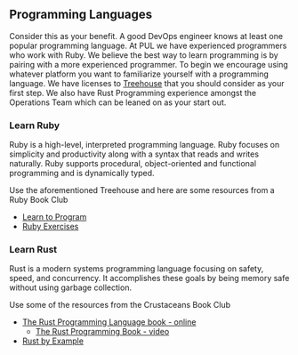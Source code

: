 ## Programming Languages

Consider this as your benefit. A good DevOps engineer knows at least one popular programming language. At PUL we have experienced programmers who work with Ruby. We believe the best way to learn programming is by pairing with a more experienced programmer. To begin we encourage using whatever platform you want to familiarize yourself with a programming language. We have licenses to [Treehouse](https://treehouse.com) that you should consider as your first step. We also have Rust Programming experience amongst the Operations Team which can be leaned on as your start out.

### Learn Ruby

Ruby is a high-level, interpreted programming language. Ruby focuses on simplicity and productivity along with a syntax that reads and writes naturally. Ruby supports procedural, object-oriented and functional programming and is dynamically typed.

Use the aforementioned Treehouse and here are some resources from a Ruby Book Club

- [Learn to Program](https://catalog.princeton.edu/catalog/99125313220106421)
- [Ruby Exercises](https://exercism.org/tracks/ruby/exercises)

### Learn Rust

Rust is a modern systems programming language focusing on safety, speed, and concurrency. It accomplishes these goals by being memory safe without using garbage collection.

Use some of the resources from the Crustaceans Book Club

- [The Rust Programming Language book - online](https://rust-book.cs.brown.edu/title-page.html)
  - [The Rust Programming Book - video](https://youtube.com/playlist?list=PLai5B987bZ9CoVR-QEIN9foz4QCJ0H2Y8)
- [Rust by Example](https://doc.rust-lang.org/stable/rust-by-example/index.html)
